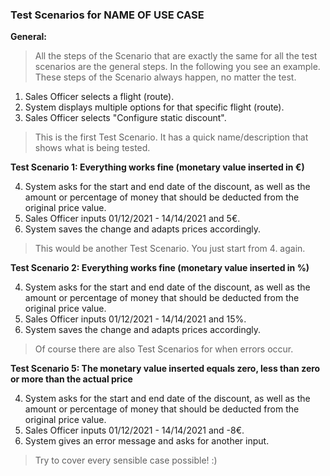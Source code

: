 ### **Test Scenarios for NAME OF USE CASE**


**General:**

> All the steps of the Scenario that are exactly the same for all the test scenarios are the general steps. In the following you see an example. These steps of the Scenario always happen, no matter the test.

1. Sales Officer selects a flight (route).
2. System displays multiple options for that specific flight (route).
3. Sales Officer selects "Configure static discount".

> This is the first Test Scenario. It has a quick name/description that shows what is being tested.

**Test Scenario 1: Everything works fine (monetary value inserted in €)**

4. System asks for the start and end date of the discount, as well as the amount or percentage of money that should be deducted from the original price value.
5. Sales Officer inputs 01/12/2021 - 14/14/2021 and 5€.
6. System saves the change and adapts prices accordingly.

> This would be another Test Scenario. You just start from 4. again.

**Test Scenario 2: Everything works fine (monetary value inserted in %)**

4. System asks for the start and end date of the discount, as well as the amount or percentage of money that should be deducted from the original price value.
5. Sales Officer inputs 01/12/2021 - 14/14/2021 and 15%.
6. System saves the change and adapts prices accordingly.

> Of course there are also Test Scenarios for when errors occur.

**Test Scenario 5: The monetary value inserted equals zero, less than zero or more than the actual price**

4. System asks for the start and end date of the discount, as well as the amount or percentage of money that should be deducted from the original price value.
5. Sales Officer inputs 01/12/2021 - 14/14/2021 and -8€.
6. System gives an error message and asks for another input.

> Try to cover every sensible case possible! :)
